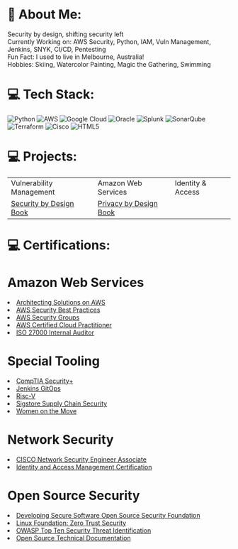 # 💫 About Me:
Security by design, shifting security left
<br>Currently Working on: AWS Security, Python, IAM, Vuln Management, Jenkins, SNYK, CI/CD, Pentesting
<br>Fun Fact: I used to live in Melbourne, Australia! 
<br>Hobbies: Skiing, Watercolor Painting, Magic the Gathering, Swimming

# 💻 Tech Stack:
![Python](https://img.shields.io/badge/python-3670A0?style=for-the-badge&logo=python&logoColor=ffdd54) ![AWS](https://img.shields.io/badge/AWS-%23FF9900.svg?style=for-the-badge&logo=amazon-aws&logoColor=white) ![Google Cloud](https://img.shields.io/badge/GoogleCloud-%234285F4.svg?style=for-the-badge&logo=google-cloud&logoColor=white) ![Oracle](https://img.shields.io/badge/Oracle-F80000?style=for-the-badge&logo=oracle&logoColor=white) ![Splunk](https://img.shields.io/badge/splunk-%23000000.svg?style=for-the-badge&logo=splunk&logoColor=white) ![SonarQube](https://img.shields.io/badge/SonarQube-black?style=for-the-badge&logo=sonarqube&logoColor=4E9BCD) ![Terraform](https://img.shields.io/badge/terraform-%235835CC.svg?style=for-the-badge&logo=terraform&logoColor=white) ![Cisco](https://img.shields.io/badge/cisco-%23049fd9.svg?style=for-the-badge&logo=cisco&logoColor=black) ![HTML5](https://img.shields.io/badge/html5-%23E34F26.svg?style=for-the-badge&logo=html5&logoColor=white)

# 💻 Projects: 
 <table>
  <tr>
    <td>Vulnerability Management</td>
    <td>Amazon Web Services</td>
    <td>Identity & Access</td>
  </tr>
  <tr>
    <td> <a href="https://www.slideshare.net/slideshow/security-by-design-manual-an-introduction-to-shifting-security-left/272386872">Security by Design Book<a/></td>
    <td><a href="https://www.slideshare.net/slideshow/privacy-by-design-manual-an-introduction-to-shifting-privacy-left/272386871">Privacy by Design Book<a/></td>
  </tr>
</table> 

# 💻 Certifications:
<h1>Amazon Web Services</h1>
<li><a href="https://reginaawsbucket.s3.us-east-2.amazonaws.com/Architecting_On_AWS_ReginaRMRMU38WB7B8.pdf">Architecting Solutions on AWS</a></li>
<li><a href="https://reginaawsbucket.s3.us-east-2.amazonaws.com/AWS-security-best-practices.pdf">AWS Security Best Practices</a></li>
<li><a href="https://reginaawsbucket.s3.us-east-2.amazonaws.com/Protecting-your-AWS-instance-with-security-groups.pdf">AWS Security Groups</a></li>
<li><a href="https://reginaawsbucket.s3.us-east-2.amazonaws.com/AWS+Certified+Cloud+Practitioner+certificate.pdf">AWS Certified Cloud Practitioner</a></li>
<li><a href="https://reginaawsbucket.s3.us-east-2.amazonaws.com/Regina's+Certifications/ISO2700-13.pdf">ISO 27000 Internal Auditor</a></li>

<h1>Special Tooling</h1>
<li><a href="https://www.credly.com/badges/7a70fa67-6e85-4bdc-821b-3253a6d41dc9/public_url">CompTIA Security+</a></li>
<li><a href="https://www.credly.com/badges/d8671769-9eb0-4226-95d1-709a22248786/public_url">Jenkins GitOps</a></li>
<li><a href="https://media.licdn.com/dms/image/v2/D562DAQFrHbLRHMQahw/profile-treasury-image-shrink_800_800/B56ZTtLNKvGUAY-/0/1739145925943?e=1739844000&v=beta&t=8Mvoqip831Hi1WLYM-NW4-mC8OsYZwL71Im3itgIahQ">Risc-V</a></li>
<li><a href="https://www.credly.com/badges/4660ccc5-0371-4dcf-8e34-2bb04025264c">Sigstore Supply Chain Security</a></li>
<li><a href="https://www.jpmorganchase.com/impact/diversity-equity-and-inclusion/women-on-the-move">Women on the Move</a></li>

<h1>Network Security</h1>
<li><a href="https://reginaawsbucket.s3.us-east-2.amazonaws.com/Regina's+Certifications/Cisco+NSE.pdf">CISCO Network Security Engineer Associate</a></li>
<li><a href="https://reginaawsbucket.s3.us-east-2.amazonaws.com/Regina+Marie+Grogan_CIAM-13235_11-17-24_11-30-26.pdf">Identity and Access Management Certification</a></li>

<h1>Open Source Security</h1>
<li><a href="https://reginaawsbucket.s3.us-east-2.amazonaws.com/Regina's+Certifications/Cisco+NSE.pdf](https://reginaawsbucket.s3.us-east-2.amazonaws.com/Regina's+Certifications/Developing_Secure_Software_reginagrogan.pdf](https://reginaawsbucket.s3.us-east-2.amazonaws.com/Regina's+Certifications/Developing_Secure_Software_reginagrogan.pdf">Developing Secure Software Open Source Security Foundation</a></li>
<li><a href="https://reginaawsbucket.s3.us-east-2.amazonaws.com/Regina's+Certifications/Open_Source_Security_foundation_ReginaGrogan.png">Linux Foundation: Zero Trust Security </a></li>
<li><a href="https://reginaawsbucket.s3.us-east-2.amazonaws.com/Regina's+Certifications/Understanding-the-owasp-10-security-threats.png">OWASP Top Ten Security Threat Identification </a></li>
<li><a href="https://reginaawsbucket.s3.us-east-2.amazonaws.com/Open_Source_techical_documentation_essentials.png">Open Source Technical Documentation </a></li>
